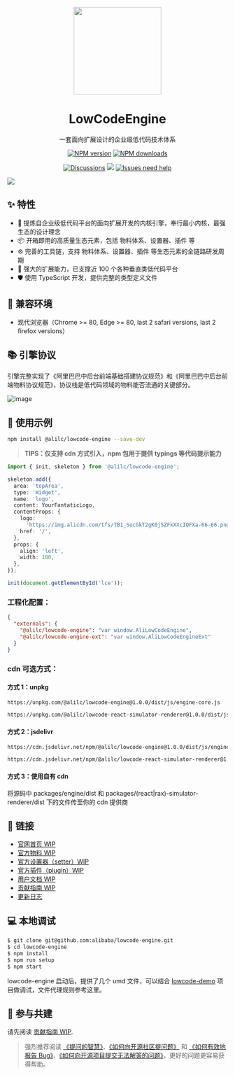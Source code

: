 <p align="center">
  <a href="http://lowcode-engine.cn">
    <img width="200" src="https://img.alicdn.com/imgextra/i3/O1CN01i8K9cD1d0HU7TjDtv_!!6000000003673-2-tps-500-591.png">
  </a>
</p>

<h1 align="center">LowCodeEngine</h1>

<div align="center">

一套面向扩展设计的企业级低代码技术体系

[![NPM version][npm-image]][npm-url] [![NPM downloads][download-image]][download-url]

[![Discussions][discussions-image]][discussions-url] [![][issues-helper-image]][issues-helper-url] [![Issues need help][help-wanted-image]][help-wanted-url]

[npm-image]: https://img.shields.io/npm/v/@alilc/lowcode-engine.svg?style=flat-square
[npm-url]: http://npmjs.org/package/@alilc/lowcode-engine
[github-action-image]: https://github.com/ant-design/ant-design/workflows/%E2%9C%85%20test/badge.svg
[github-action-url]: https://github.com/ant-design/ant-design/actions?query=workflow%3A%22%E2%9C%85+test%22

[download-image]: https://img.shields.io/npm/dm/@alilc/lowcode-engine.svg?style=flat-square
[download-url]: https://npmjs.org/package/@alilc/lowcode-engine
[help-wanted-image]: https://flat.badgen.net/github/label-issues/ant-design/ant-design/help%20wanted/open
[help-wanted-url]: https://github.com/alibaba/lowcode-engine/issues?q=is%3Aopen+is%3Aissue+label%3A%22help+wanted%22
[discussions-image]: https://img.shields.io/badge/discussions-on%20github-blue?style=flat-square
[discussions-url]: https://github.com/ant-design/ant-design/discussions

[issues-helper-image]: https://img.shields.io/badge/using-issues--helper-orange?style=flat-square
[issues-helper-url]: https://github.com/actions-cool/issues-helper

</div>

[![](https://img.alicdn.com/imgextra/i4/O1CN01GhzQuE1rnenyCCQTF_!!6000000005676-0-tps-2878-1588.jpg)](http://lowcode-engine.cn)

## ✨ 特性

- 🌈 提炼自企业级低代码平台的面向扩展开发的内核引擎，奉行最小内核，最强生态的设计理念
- 📦 开箱即用的高质量生态元素，包括 物料体系、设置器、插件 等
- ⚙️ 完善的工具链，支持 物料体系、设置器、插件 等生态元素的全链路研发周期
- 🔌 强大的扩展能力，已支撑近 100 个各种垂直类低代码平台
- 🛡 使用 TypeScript 开发，提供完整的类型定义文件

## 🎯 兼容环境

- 现代浏览器（Chrome >= 80, Edge >= 80, last 2 safari versions, last 2 firefox versions）

## 📚 引擎协议

引擎完整实现了《阿里巴巴中后台前端基础搭建协议规范》和《阿里巴巴中后台前端物料协议规范》，协议栈是低代码领域的物料能否流通的关键部分。

![image](https://user-images.githubusercontent.com/1195765/150266126-fef3e3a9-d6a4-4f8e-8592-745f1a344162.png)

## 🌰 使用示例

```bash
npm install @alilc/lowcode-engine --save-dev
```

> **TIPS：仅支持 cdn 方式引入，npm 包用于提供 typings 等代码提示能力**

```ts
import { init, skeleton } from '@alilc/lowcode-engine';

skeleton.add({
  area: 'topArea',
  type: 'Widget',
  name: 'logo',
  content: YourFantaticLogo,
  contentProps: {
    logo:
      'https://img.alicdn.com/tfs/TB1_SocGkT2gK0jSZFkXXcIQFXa-66-66.png',
    href: '/',
  },
  props: {
    align: 'left',
    width: 100,
  },
});

init(document.getElementById('lce'));
```

### 工程化配置：
```json
{
  "externals": {
    "@alilc/lowcode-engine": "var window.AliLowCodeEngine",
    "@alilc/lowcode-engine-ext": "var window.AliLowCodeEngineExt"
  }
}
```

### cdn 可选方式：
#### 方式 1：unpkg
```html
https://unpkg.com/@alilc/lowcode-engine@1.0.0/dist/js/engine-core.js

https://unpkg.com/@alilc/lowcode-react-simulator-renderer@1.0.0/dist/js/react-simulator-renderer.js
```

#### 方式 2：jsdelivr
```html
https://cdn.jsdelivr.net/npm/@alilc/lowcode-engine@1.0.0/dist/js/engine-core.js

https://cdn.jsdelivr.net/npm/@alilc/lowcode-react-simulator-renderer@1.0.0/dist/js/react-simulator-renderer.js
```

#### 方式 3：使用自有 cdn
将源码中 packages/engine/dist 和 packages/(react|rax)-simulator-renderer/dist 下的文件传至你的 cdn 提供商

## 🔗 链接

- [官网首页 WIP](http://lowcode-engine.cn/)
- [官方物料 WIP](http://lowcode-engine.cn/)
- [官方设置器（setter）WIP](http://lowcode-engine.cn/)
- [官方插件（plugin）WIP](http://lowcode-engine.cn/)
- [用户文档 WIP](http://lowcode-engine.cn/)
- [贡献指南 WIP](http://lowcode-engine.cn/)
- [更新日志](CHANGELOG..md)

## 💻 本地调试

```bash
$ git clone git@github.com:alibaba/lowcode-engine.git
$ cd lowcode-engine
$ npm install
$ npm run setup
$ npm start
```

lowcode-engine 启动后，提供了几个 umd 文件，可以结合 [lowcode-demo](https://github.com/alibaba/lowcode-demo) 项目做调试，文件代理规则参考这里。

## 🤝 参与共建

请先阅读 [贡献指南 WIP](http://lowcode-engine.cn/docs/react/contributing-cn).

> 强烈推荐阅读 [《提问的智慧》](https://github.com/ryanhanwu/How-To-Ask-Questions-The-Smart-Way)、[《如何向开源社区提问题》](https://github.com/seajs/seajs/issues/545) 和 [《如何有效地报告 Bug》](http://www.chiark.greenend.org.uk/%7Esgtatham/bugs-cn.html)、[《如何向开源项目提交无法解答的问题》](https://zhuanlan.zhihu.com/p/25795393)，更好的问题更容易获得帮助。